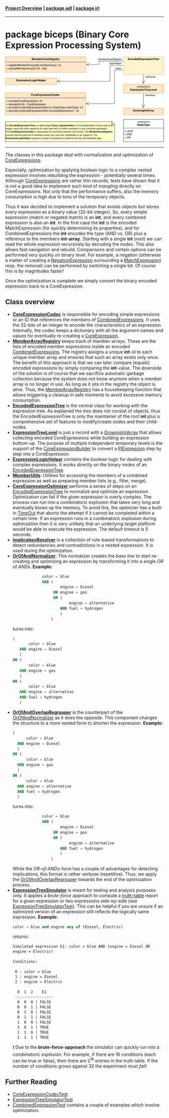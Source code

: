 #### [Project Overview](../../../../../../../README.md) | [package adl](../../README.md) | [package irl](../README.md)
----

# package biceps (Binary Core Expression Processing System)

![biceps-overview](./biceps.svg)

----

The classes in this package deal with normalization and optimization of [CoreExpressions](../CoreExpression.java).

Especially, optimization by applying boolean logic to a complex nested expression involves rebuilding the expression - potentially several times. Although [CoreExpressions](../CoreExpression.java) are rather thin records, tests have shown that it is not a good idea to implement such kind of *mangling* directly on CoreExpressions. Not only that the performance  suffers, also the memory consumption is high due to tons of the temporary objects.

Thus it was decided to implement a solution that avoids objects but stores every expression as a binary value (32-bit integer). So, every simple expression (match or negated match) is an **int**, and every combined expression is also an **int**. In the first case the **int** is the encoded MatchExpression (for quickly determining its properties), and for CombinedExpressions the **int** encodes the type (AND vs. OR) plus a reference to the members-**int-array**. Starting with a single **int** (root) we can read the whole expression recursively by decoding the nodes. This also allows fast navigation and rebuild. Comparisons and certain options can be performed very quickly on binary level. For example, a negation (otherwise a matter of creating a [NegationExpression](../NegationExpression.java) surrounding a [MatchExpression](../MatchExpression.java)) resp. the removal) can be performed by switching a single bit. Of course this is by magnitudes faster!

Once the optimization is complete we simply convert the binary encoded expression back to a CoreExpression.

## Class overview

 * **[CoreExpressionCodec](CoreExpressionCodec.java)** is responsible for encoding simple expressions or an ID that references the members of [CombinedExpressions](../CombinedExpression.java). It uses the 32-bits of an integer to encode the characteristics of an expression. Internally, the codec keeps a dictionary with all the argument names and values for eventually re-creating a [CoreExpression](../CoreExpression.java).
 * **[MemberArrayRegistry](MemberArrayRegistry.java)** keeps track of member-arrays. These are the lists of encoded member expressions inside an encoded [CombinedExpressions](../CombinedExpression.java). The registry assigns a unique **int**-id to each unique member array and ensures that such an array exists only once. The benefit of this approach is that we can later compare (equals) encoded expressions by simply comparing the **int**-value. The downside of the solution is of course that we sacrifice automatic garbage collection because the system does not know anymore when a member array is no longer in use. As long as it sits in the registry the object is alive. Thus, the [MemberArrayRegistry](MemberArrayRegistry.java) has a housekeeping function that allows triggering a cleanup in safe moments to avoid excessive memory consumption.
 * **[EncodedExpressionTree](EncodedExpressionTree.java)** is the central class for working with the expression tree. As explained the *tree* does not consist of objects, thus the EncodedExpressionTree is only the maintainer of the root **int** plus a comprehensive set of features to modify/create nodes and their child-nodes.
 * **[ExpressionTreeLevel](ExpressionTreeLevel.java)** is just a record with a [GrowingIntArray](GrowingIntArray.java) that allows collecting encoded CoreExpressions while building an expression bottom-up. The purpose of multiple independent temporary levels is the support of the [CoreExpressionBuilder](../../cnv/PlToCoreExpressionConverter.java) to convert a [PlExpression](../../erl/PlExpression.java) step by step into a CoreExpression.
 * **[ExpressionLogicHelper](ExpressionLogicHelper.java)** contains the boolean logic for dealing with complex expressions. It works directly on the binary nodes of an [EncodedExpressionTree](EncodedExpressionTree.java).
 * **[MemberUtils](MemberUtils.java)**: Utilities for accessing the members of a combined expression as well as preparing member lists (e.g., filter, merge).
 * **[CoreExpressionOptimizer](CoreExpressionOptimizer.java)** performs a series of steps on an [EncodedExpressionTree](EncodedExpressionTree.java) to normalize and optimize an expression. Optimization can fail if the given expression is overly complex. The process can run into a combinatoric explosion that takes very long and eventually blows up the memory. To avoid this, the optimizer has a built-in [TimeOut](../../TimeOut.java) that aborts the attempt if it cannot be completed within a certain time. If an expression runs in a combinatoric explosion during optimization then it is very unlikely that an underlying target platform would be able to execute the expression. The default timeout is 5 seconds.
 * **[ImplicationResolver](ImplicationResolver.java)** is a collection of rule-based transformations to detect redundancies and contradictions in a nested expression. It is used during the optimization.
 * **[OrOfAndNormalizer](OrOfAndNormalizer.java)**: This normalizer creates the *base line* to start re-creating and optimizing an expression by transforming it into a single *OR* of *ANDs*. **Example:**
   ```sql
                color = blue
                AND (
                        engine = Diesel
                     OR engine = gas
                     OR (
                            engine = alternative
                        AND fuel = hydrogen
                        )
                    )
   ```
   turns into:
   ```sql
   (
          color = blue 
      AND engine = Diesel
      )
   OR (
          color = blue 
      AND engine = gas
      ) 
   OR (
          color = blue 
      AND engine = alternative 
      AND fuel = hydrogen
      )
   ```
 * **[OrOfAndOverlapRegrouper](OrOfAndOverlapRegrouper.java)** is the counterpart of the [OrOfAndNormalizer](OrOfAndNormalizer.java) as it does the opposite. This component changes the structure to a more nested form to shorten the expression. **Example:**
    ```sql
   (
          color = blue 
      AND engine = Diesel
      )
   OR (
          color = blue 
      AND engine = gas
      ) 
   OR (
          color = blue 
      AND engine = alternative 
      AND fuel = hydrogen
      )
   ```
   turns into:
   ```sql
                color = blue
                AND (
                        engine = Diesel
                     OR engine = gas
                     OR (
                            engine = alternative
                        AND fuel = hydrogen
                        )
                    )
   ```
   While the *OR-of-ANDs*-form has a couple of advantages for detecting implications, this format is rather verbose (repetitive). Thus, we apply the [OrOfAndOverlapRegrouper](OrOfAndOverlapRegrouper.java) towards the end of the optimization process.
 * **[ExpressionTreeSimulator](ExpressionTreeSimulator.java)** is meant for testing and analysis purposes only. It applies a *brute-force* approach to compute a [truth-table](https://en.wikipedia.org/wiki/Truth_table) report for a given expression or two expressions side-by-side (see [ExpressionTreeSimulatorTest](../../../../../../../test/java/de/calamanari/adl/irl/biceps/ExpressionTreeSimulatorTest.java)). This can be helpful if you are unsure if an optimized version of an expression still reflects the logically same expression. **Example:**
   ```sql
   color = blue and engine any of (Diesel, Electric)
   ```
   *returns:*
   ```
   Simulated expression E1: color = blue AND (engine = Diesel OR engine = Electric)

   Conditions:

    0 : color = blue
    1 : engine = Diesel
    2 : engine = Electric

     0  1  2    E1   
    -----------------
     0  0  0 | FALSE  
     0  0  1 | FALSE
     0  1  0 | FALSE
     0  1  1 | FALSE
     1  0  0 | FALSE
     1  0  1 | TRUE
     1  1  0 | TRUE
     1  1  1 | TRUE   

   ```
   :exclamation: Due to the **brute-force-approach** the simulator can quickly run into a *combinatoric explosion*. For example, if there are 16 conditions (each can be true or false), then there are $2^{16}$ entries in the truth table. If the number of conditions grows against 32 the experiment *must fail!*

## Further Reading

 * [CoreExpressionCodecTest](../../../../../../../test/java/de/calamanari/adl/irl/biceps/CoreExpressionCodecTest.java)
 * [ExpressionTreeSimulatorTest](../../../../../../../test/java/de/calamanari/adl/irl/biceps/ExpressionTreeSimulatorTest.java)
 * [CombinedExpressionTest](../../../../../../../test/java/de/calamanari/adl/irl/CombinedExpressionTest.java) contains a couple of examples which involve optimization.






